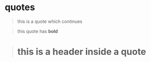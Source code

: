 # quotes

> this is a quote
> which continues

> this quote has **bold**

> # this is a header inside a quote
